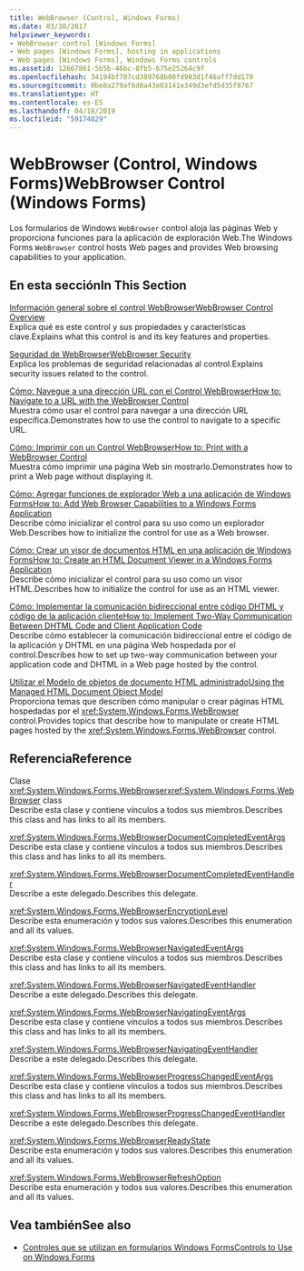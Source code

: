 ```yaml
---
title: WebBrowser (Control, Windows Forms)
ms.date: 03/30/2017
helpviewer_keywords:
- WebBrowser control [Windows Forms]
- Web pages [Windows Forms], hosting in applications
- Web pages [Windows Forms], Windows Forms controls
ms.assetid: 12667861-5b5b-46bc-8fb5-675e25264c9f
ms.openlocfilehash: 34194bf707cd309768b00fd903d1f46aff7dd170
ms.sourcegitcommit: 0be8a279af6d8a43e03141e349d3efd5d35f8767
ms.translationtype: HT
ms.contentlocale: es-ES
ms.lasthandoff: 04/18/2019
ms.locfileid: "59174829"
---
```

# <a name="webbrowser-control-windows-forms"></a><span data-ttu-id="034c8-102">WebBrowser (Control, Windows Forms)</span><span class="sxs-lookup"><span data-stu-id="034c8-102">WebBrowser Control (Windows Forms)</span></span>
<span data-ttu-id="034c8-103">Los formularios de Windows `WebBrowser` control aloja las páginas Web y proporciona funciones para la aplicación de exploración Web.</span><span class="sxs-lookup"><span data-stu-id="034c8-103">The Windows Forms `WebBrowser` control hosts Web pages and provides Web browsing capabilities to your application.</span></span>  
  
## <a name="in-this-section"></a><span data-ttu-id="034c8-104">En esta sección</span><span class="sxs-lookup"><span data-stu-id="034c8-104">In This Section</span></span>  
 [<span data-ttu-id="034c8-105">Información general sobre el control WebBrowser</span><span class="sxs-lookup"><span data-stu-id="034c8-105">WebBrowser Control Overview</span></span>](webbrowser-control-overview.md)  
 <span data-ttu-id="034c8-106">Explica qué es este control y sus propiedades y características clave.</span><span class="sxs-lookup"><span data-stu-id="034c8-106">Explains what this control is and its key features and properties.</span></span>  
  
 [<span data-ttu-id="034c8-107">Seguridad de WebBrowser</span><span class="sxs-lookup"><span data-stu-id="034c8-107">WebBrowser Security</span></span>](webbrowser-security.md)  
 <span data-ttu-id="034c8-108">Explica los problemas de seguridad relacionadas al control.</span><span class="sxs-lookup"><span data-stu-id="034c8-108">Explains security issues related to the control.</span></span>  
  
 [<span data-ttu-id="034c8-109">Cómo: Navegue a una dirección URL con el Control WebBrowser</span><span class="sxs-lookup"><span data-stu-id="034c8-109">How to: Navigate to a URL with the WebBrowser Control</span></span>](how-to-navigate-to-a-url-with-the-webbrowser-control.md)  
 <span data-ttu-id="034c8-110">Muestra cómo usar el control para navegar a una dirección URL específica.</span><span class="sxs-lookup"><span data-stu-id="034c8-110">Demonstrates how to use the control to navigate to a specific URL.</span></span>  
  
 [<span data-ttu-id="034c8-111">Cómo: Imprimir con un Control WebBrowser</span><span class="sxs-lookup"><span data-stu-id="034c8-111">How to: Print with a WebBrowser Control</span></span>](how-to-print-with-a-webbrowser-control.md)  
 <span data-ttu-id="034c8-112">Muestra cómo imprimir una página Web sin mostrarlo.</span><span class="sxs-lookup"><span data-stu-id="034c8-112">Demonstrates how to print a Web page without displaying it.</span></span>  
  
 [<span data-ttu-id="034c8-113">Cómo: Agregar funciones de explorador Web a una aplicación de Windows Forms</span><span class="sxs-lookup"><span data-stu-id="034c8-113">How to: Add Web Browser Capabilities to a Windows Forms Application</span></span>](how-to-add-web-browser-capabilities-to-a-windows-forms-application.md)  
 <span data-ttu-id="034c8-114">Describe cómo inicializar el control para su uso como un explorador Web.</span><span class="sxs-lookup"><span data-stu-id="034c8-114">Describes how to initialize the control for use as a Web browser.</span></span>  
  
 [<span data-ttu-id="034c8-115">Cómo: Crear un visor de documentos HTML en una aplicación de Windows Forms</span><span class="sxs-lookup"><span data-stu-id="034c8-115">How to: Create an HTML Document Viewer in a Windows Forms Application</span></span>](how-to-create-an-html-document-viewer-in-a-windows-forms-application.md)  
 <span data-ttu-id="034c8-116">Describe cómo inicializar el control para su uso como un visor HTML.</span><span class="sxs-lookup"><span data-stu-id="034c8-116">Describes how to initialize the control for use as an HTML viewer.</span></span>  
  
 [<span data-ttu-id="034c8-117">Cómo: Implementar la comunicación bidireccional entre código DHTML y código de la aplicación cliente</span><span class="sxs-lookup"><span data-stu-id="034c8-117">How to: Implement Two-Way Communication Between DHTML Code and Client Application Code</span></span>](implement-two-way-com-between-dhtml-and-client.md)  
 <span data-ttu-id="034c8-118">Describe cómo establecer la comunicación bidireccional entre el código de la aplicación y DHTML en una página Web hospedada por el control.</span><span class="sxs-lookup"><span data-stu-id="034c8-118">Describes how to set up two-way communication between your application code and DHTML in a Web page hosted by the control.</span></span>  
  
 [<span data-ttu-id="034c8-119">Utilizar el Modelo de objetos de documento HTML administrado</span><span class="sxs-lookup"><span data-stu-id="034c8-119">Using the Managed HTML Document Object Model</span></span>](using-the-managed-html-document-object-model.md)  
 <span data-ttu-id="034c8-120">Proporciona temas que describen cómo manipular o crear páginas HTML hospedadas por el <xref:System.Windows.Forms.WebBrowser> control.</span><span class="sxs-lookup"><span data-stu-id="034c8-120">Provides topics that describe how to manipulate or create HTML pages hosted by the <xref:System.Windows.Forms.WebBrowser> control.</span></span>  
  
## <a name="reference"></a><span data-ttu-id="034c8-121">Referencia</span><span class="sxs-lookup"><span data-stu-id="034c8-121">Reference</span></span>  
 <span data-ttu-id="034c8-122">Clase <xref:System.Windows.Forms.WebBrowser></span><span class="sxs-lookup"><span data-stu-id="034c8-122"><xref:System.Windows.Forms.WebBrowser> class</span></span>  
 <span data-ttu-id="034c8-123">Describe esta clase y contiene vínculos a todos sus miembros.</span><span class="sxs-lookup"><span data-stu-id="034c8-123">Describes this class and has links to all its members.</span></span>  
  
 <xref:System.Windows.Forms.WebBrowserDocumentCompletedEventArgs>  
 <span data-ttu-id="034c8-124">Describe esta clase y contiene vínculos a todos sus miembros.</span><span class="sxs-lookup"><span data-stu-id="034c8-124">Describes this class and has links to all its members.</span></span>  
  
 <xref:System.Windows.Forms.WebBrowserDocumentCompletedEventHandler>  
 <span data-ttu-id="034c8-125">Describe a este delegado.</span><span class="sxs-lookup"><span data-stu-id="034c8-125">Describes this delegate.</span></span>  
  
 <xref:System.Windows.Forms.WebBrowserEncryptionLevel>  
 <span data-ttu-id="034c8-126">Describe esta enumeración y todos sus valores.</span><span class="sxs-lookup"><span data-stu-id="034c8-126">Describes this enumeration and all its values.</span></span>  
  
 <xref:System.Windows.Forms.WebBrowserNavigatedEventArgs>  
 <span data-ttu-id="034c8-127">Describe esta clase y contiene vínculos a todos sus miembros.</span><span class="sxs-lookup"><span data-stu-id="034c8-127">Describes this class and has links to all its members.</span></span>  
  
 <xref:System.Windows.Forms.WebBrowserNavigatedEventHandler>  
 <span data-ttu-id="034c8-128">Describe a este delegado.</span><span class="sxs-lookup"><span data-stu-id="034c8-128">Describes this delegate.</span></span>  
  
 <xref:System.Windows.Forms.WebBrowserNavigatingEventArgs>  
 <span data-ttu-id="034c8-129">Describe esta clase y contiene vínculos a todos sus miembros.</span><span class="sxs-lookup"><span data-stu-id="034c8-129">Describes this class and has links to all its members.</span></span>  
  
 <xref:System.Windows.Forms.WebBrowserNavigatingEventHandler>  
 <span data-ttu-id="034c8-130">Describe a este delegado.</span><span class="sxs-lookup"><span data-stu-id="034c8-130">Describes this delegate.</span></span>  
  
 <xref:System.Windows.Forms.WebBrowserProgressChangedEventArgs>  
 <span data-ttu-id="034c8-131">Describe esta clase y contiene vínculos a todos sus miembros.</span><span class="sxs-lookup"><span data-stu-id="034c8-131">Describes this class and has links to all its members.</span></span>  
  
 <xref:System.Windows.Forms.WebBrowserProgressChangedEventHandler>  
 <span data-ttu-id="034c8-132">Describe a este delegado.</span><span class="sxs-lookup"><span data-stu-id="034c8-132">Describes this delegate.</span></span>  
  
 <xref:System.Windows.Forms.WebBrowserReadyState>  
 <span data-ttu-id="034c8-133">Describe esta enumeración y todos sus valores.</span><span class="sxs-lookup"><span data-stu-id="034c8-133">Describes this enumeration and all its values.</span></span>  
  
 <xref:System.Windows.Forms.WebBrowserRefreshOption>  
 <span data-ttu-id="034c8-134">Describe esta enumeración y todos sus valores.</span><span class="sxs-lookup"><span data-stu-id="034c8-134">Describes this enumeration and all its values.</span></span>  
  
## <a name="see-also"></a><span data-ttu-id="034c8-135">Vea también</span><span class="sxs-lookup"><span data-stu-id="034c8-135">See also</span></span>

- [<span data-ttu-id="034c8-136">Controles que se utilizan en formularios Windows Forms</span><span class="sxs-lookup"><span data-stu-id="034c8-136">Controls to Use on Windows Forms</span></span>](controls-to-use-on-windows-forms.md)
